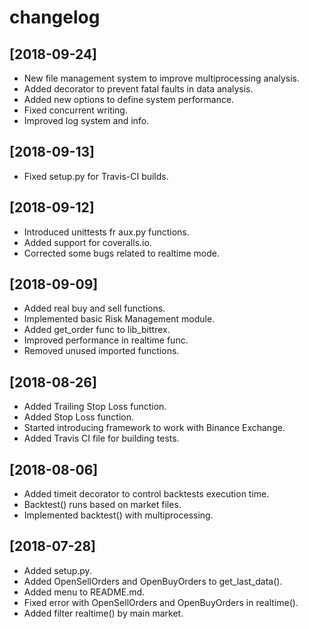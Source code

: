 # changelog

## [2018-09-24]

* New file management system to improve multiprocessing analysis.
* Added decorator to prevent fatal faults in data analysis.
* Added new options to define system performance.
* Fixed concurrent writing.
* Improved log system and info.

## [2018-09-13]

* Fixed setup.py for Travis-CI builds.

## [2018-09-12]

* Introduced unittests fr aux.py functions.
* Added support for coveralls.io.
* Corrected some bugs related to realtime mode.

## [2018-09-09]

* Added real buy and sell functions.
* Implemented basic Risk Management module.
* Added get_order func to lib_bittrex.
* Improved performance in realtime func.
* Removed unused imported functions.

## [2018-08-26]

* Added Trailing Stop Loss function.
* Added Stop Loss function.
* Started introducing framework to work with Binance Exchange.
* Added Travis CI file for building tests.

## [2018-08-06]

* Added timeit decorator to control backtests execution time.
* Backtest() runs based on market files.
* Implemented backtest() with multiprocessing.

## [2018-07-28]

* Added setup.py.
* Added OpenSellOrders and OpenBuyOrders to get_last_data().
* Added menu to README.md.
* Fixed error with OpenSellOrders and OpenBuyOrders in realtime().
* Added filter realtime() by main market.
